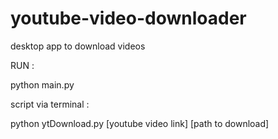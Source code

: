 # youtube-video-downloader
desktop app to download videos 

RUN :

python main.py

script via terminal :

python ytDownload.py [youtube video link] [path to download]
